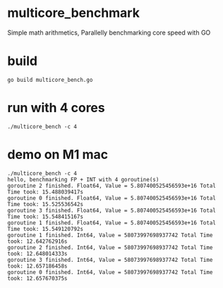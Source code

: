 # multicore_benchmark
Simple math arithmetics, Parallelly benchmarking core speed with GO 

# build
```go build multicore_bench.go```

# run with 4 cores
```./multicore_bench -c 4```
 
# demo on M1 mac
```
./multicore_bench -c 4
hello, benchmarking FP + INT with 4 goroutine(s)
goroutine 2 finished. Float64, Value = 5.807400525456593e+16 Total Time took: 15.488039417s
goroutine 0 finished. Float64, Value = 5.807400525456593e+16 Total Time took: 15.525536542s
goroutine 3 finished. Float64, Value = 5.807400525456593e+16 Total Time took: 15.548415167s
goroutine 1 finished. Float64, Value = 5.807400525456593e+16 Total Time took: 15.549120792s
goroutine 1 finished. Int64, Value = 58073997698937742 Total Time took: 12.642762916s
goroutine 2 finished. Int64, Value = 58073997698937742 Total Time took: 12.648014333s
goroutine 3 finished. Int64, Value = 58073997698937742 Total Time took: 12.657186458s
goroutine 0 finished. Int64, Value = 58073997698937742 Total Time took: 12.657670375s
 ```
